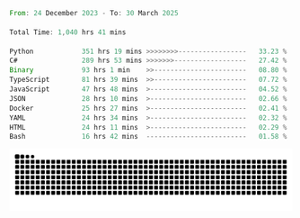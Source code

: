 <!--START_SECTION:waka-->

```rust
From: 24 December 2023 - To: 30 March 2025

Total Time: 1,040 hrs 41 mins

Python            351 hrs 19 mins >>>>>>>>-----------------   33.23 %
C#                289 hrs 53 mins >>>>>>>------------------   27.42 %
Binary            93 hrs 1 min    >>-----------------------   08.80 %
TypeScript        81 hrs 39 mins  >>-----------------------   07.72 %
JavaScript        47 hrs 48 mins  >------------------------   04.52 %
JSON              28 hrs 10 mins  >------------------------   02.66 %
Docker            25 hrs 27 mins  >------------------------   02.41 %
YAML              24 hrs 34 mins  >------------------------   02.32 %
HTML              24 hrs 11 mins  >------------------------   02.29 %
Bash              16 hrs 42 mins  -------------------------   01.58 %
```

<!--END_SECTION:waka-->


<picture>
  <source media="(prefers-color-scheme: dark)" srcset="https://raw.githubusercontent.com/jeerawut97/jeerawut97/output/github-contribution-grid-snake.svg">
  <img alt="github contribution grid snake animation" src="https://raw.githubusercontent.com/jeerawut97/jeerawut97/output/github-contribution-grid-snake.svg">
</picture>
